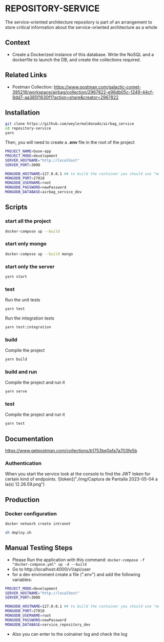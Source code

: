 # REPOSITORY-SERVICE

The service-oriented architecture repository is part of an arrangement to store critical information about the service-oriented architecture as a whole

## Context

- Create a Dockerized instance of this database. Write the NoSQL and a dockerfile to launch the DB, and create the collections required.

## Related Links

- Postman Collection: https://www.postman.com/galactic-comet-395216/workspace/airbag/collection/2967822-e96db05c-1249-44cf-9dd7-aa385f1630f1?action=share&creator=2967822

## Installation

```bash
git clone https://github.com/weylermaldonado/airbag_service
cd repository-service
yarn
```

Then, you will need to create a **.env** file in the root of the project

```bash
PROJECT_NAME=base-app
PROJECT_MODE=development
SERVER_HOSTNAME="http://localhost"
SERVER_PORT=3000

MONGODB_HOSTNAME=127.0.0.1 ## to build the container you should use "mongo" insted of 127...
MONGODB_PORT=27018
MONGODB_USERNAME=root
MONGODB_PASSWORD=newPassword
MONGODB_DATABASE=airbag_service_dev
```

## Scripts

### start all the project

```bash
docker-compose up --build
```

### start only mongo

```bash
docker-compose up --build mongo
```

### start only the server

```bash
yarn start
```

### test

Run the unit tests

```bash
yarn test
```

Run the integration tests

```bash
yarn test:integration
```

### build

Compile the project

```bash
yarn build
```

### build and run

Compile the project and run it

```bash
yarn serve
```

### test

Compile the project and run it

```bash
yarn test
```

## Documentation

https://www.getpostman.com/collections/b1753be0afa7a703fe5b

### Authentication

When you start the service look at the console to find the JWT token for certain kind of endpoints.
![token]("./img/Captura de Pantalla 2023-05-04 a la(s) 12.26.59.png")

## Production

### Docker configuration

```bash
docker network create intranet

sh deploy.sh
```

## Manual Testing Steps

- Please Run the application with this command: `docker-compose -f "docker-compose.yml" up -d --build`
- Go to http://localhost:4000/v1/api/user
- for a dev enviroment create a file (".env") and add the following variables:

```bash PROJECT_NAME=base-app
PROJECT_MODE=development
SERVER_HOSTNAME="http://localhost"
SERVER_PORT=3000

MONGODB_HOSTNAME=127.0.0.1 ## to build the container you should use "mongo" insted of 127...
MONGODB_PORT=27018
MONGODB_USERNAME=root
MONGODB_PASSWORD=newPassword
MONGODB_DATABASE=service_repository_dev
```

- Also you can enter to the coinainer log and check the log
